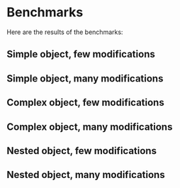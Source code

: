 # Benchmarks

Here are the results of the benchmarks:

## Simple object, few modifications


## Simple object, many modifications


## Complex object, few modifications


## Complex object, many modifications


## Nested object, few modifications


## Nested object, many modifications


